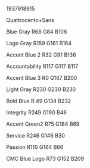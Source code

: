 1937918915

Quattrocento+Sans

Blue Gray
R68 G84 B106


Logo Gray
R159 G161 B164

Accent Blue 2
R32 G91 B136


Accountability
R117 G117 B117

Accent Blue 3
R0 G167 B200


Light Gray
R230 G230 B230

Bold Blue
R 49 G134  B232

Integrity
R249 G190 B46


Accent Green2
R75 G184 B69


Service
R246 G146 B30


Passion
R110 G164 B66

CMC Blue 
Logo
R73 G152 B209
